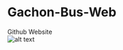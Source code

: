 # Gachon-Bus-Web
Github Website </br>
![alt text](https://avatars2.githubusercontent.com/u/45937750?s=460&v=4)

